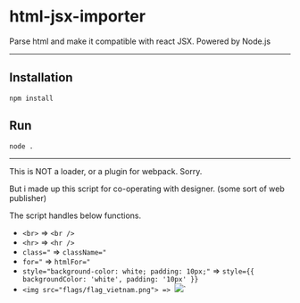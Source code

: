 # html-jsx-importer
Parse html and make it compatible with react JSX. Powered by Node.js

---

## Installation

`npm install`

## Run

`node .`

---

This is NOT a loader, or a plugin for webpack. Sorry.

But i made up this script for co-operating with designer. (some sort of web publisher)

The script handles below functions.

- `<br>` => `<br />`
- `<hr>` => `<hr />`
- `class="` => `className="`
- `for="` => `htmlFor="`
- `style="background-color: white; padding: 10px;"` => `style={{ backgroundColor: 'white', padding: '10px' }}`
- `<img src="flags/flag_vietnam.png"> => `<img src="flags/flag_vietnam.png" />`

